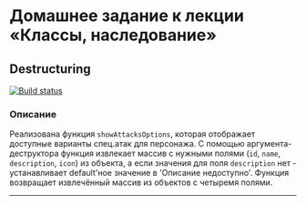 # Домашнее задание к лекции «Классы, наследование»

## Destructuring

[![Build status](https://ci.appveyor.com/api/projects/status/b46yvhe1aolm9l72?svg=true)](https://ci.appveyor.com/project/NadinDesyatova/object-reflection-proxy-destructuring)

### Описание

Реализована функция `showAttacksOptions`, которая отображает доступные варианты спец.атак для персонажа. 
С помощью аргумента-деструктора функция извлекает массив с нужными полями (`id`, `name`, `description`, `icon`) из объекта, а если значения для поля `description` нет - устанавливает default'ное значение в 'Описание недоступно'.
Функция возвращает извлечённый массив из объектов с четыремя полями.

---